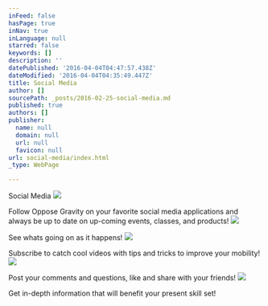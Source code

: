 ```yaml
---
inFeed: false
hasPage: true
inNav: true
inLanguage: null
starred: false
keywords: []
description: ''
datePublished: '2016-04-04T04:47:57.438Z'
dateModified: '2016-04-04T04:35:49.447Z'
title: Social Media
author: []
sourcePath: _posts/2016-02-25-social-media.md
published: true
authors: []
publisher:
  name: null
  domain: null
  url: null
  favicon: null
url: social-media/index.html
_type: WebPage

---
```

Social Media
![](https://the-grid-user-content.s3-us-west-2.amazonaws.com/f40c0871-30b4-4788-99ad-b2ddc6a30471.png)

Follow Oppose Gravity on your favorite social media applications and always be up to date on up-coming events, classes, and products! ![](https://the-grid-user-content.s3-us-west-2.amazonaws.com/e9b86e0d-5ec9-4e93-bef0-4403f8df95c2.png)

See whats going on as it happens!
![](https://the-grid-user-content.s3-us-west-2.amazonaws.com/7ee4ce78-ee21-44db-a5b4-f3958a0c2a16.png)

Subscribe to catch cool videos with tips and tricks to improve your mobility!
![](https://the-grid-user-content.s3-us-west-2.amazonaws.com/f89e7564-c0fd-430b-9574-2805aaba58c5.png)

Post your comments and questions, like and share with your friends!
![](https://the-grid-user-content.s3-us-west-2.amazonaws.com/d8682827-d870-4ba7-8b72-c26bcf36f1ec.png)

Get in-depth information that will benefit your present skill set!